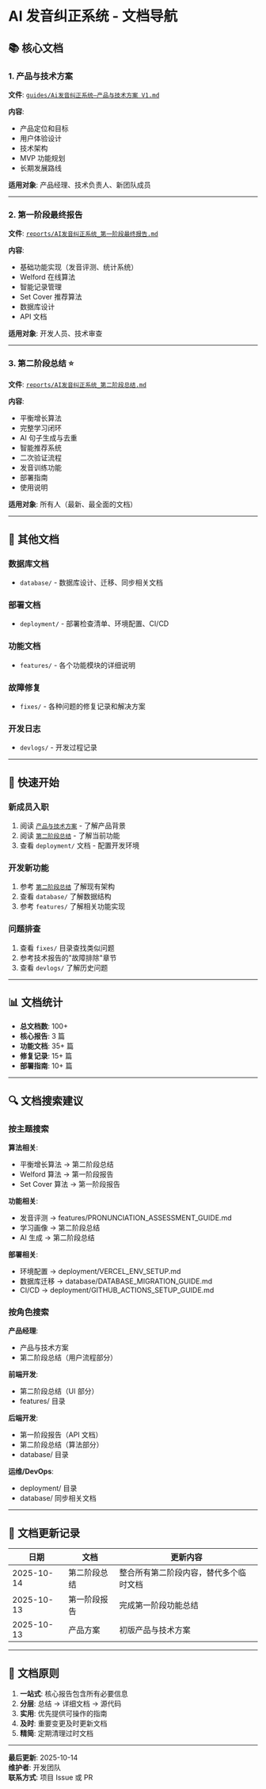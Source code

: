 # AI 发音纠正系统 - 文档导航

## 📚 核心文档

### 1. 产品与技术方案
**文件**: [`guides/Ai发音纠正系统—产品与技术方案 V1.md`](guides/Ai发音纠正系统—产品与技术方案%20V1.md)

**内容**: 
- 产品定位和目标
- 用户体验设计
- 技术架构
- MVP 功能规划
- 长期发展路线

**适用对象**: 产品经理、技术负责人、新团队成员

---

### 2. 第一阶段最终报告
**文件**: [`reports/AI发音纠正系统_第一阶段最终报告.md`](reports/AI发音纠正系统_第一阶段最终报告.md)

**内容**:
- 基础功能实现（发音评测、统计系统）
- Welford 在线算法
- 智能记录管理
- Set Cover 推荐算法
- 数据库设计
- API 文档

**适用对象**: 开发人员、技术审查

---

### 3. 第二阶段总结 ⭐
**文件**: [`reports/AI发音纠正系统_第二阶段总结.md`](reports/AI发音纠正系统_第二阶段总结.md)

**内容**:
- 平衡增长算法
- 完整学习闭环
- AI 句子生成与去重
- 智能推荐系统
- 二次验证流程
- 发音训练功能
- 部署指南
- 使用说明

**适用对象**: 所有人（最新、最全面的文档）

---

## 📂 其他文档

### 数据库文档
- `database/` - 数据库设计、迁移、同步相关文档

### 部署文档
- `deployment/` - 部署检查清单、环境配置、CI/CD

### 功能文档
- `features/` - 各个功能模块的详细说明

### 故障修复
- `fixes/` - 各种问题的修复记录和解决方案

### 开发日志
- `devlogs/` - 开发过程记录

---

## 🚀 快速开始

### 新成员入职
1. 阅读 [`产品与技术方案`](guides/Ai发音纠正系统—产品与技术方案%20V1.md) - 了解产品背景
2. 阅读 [`第二阶段总结`](reports/AI发音纠正系统_第二阶段总结.md) - 了解当前功能
3. 查看 `deployment/` 文档 - 配置开发环境

### 开发新功能
1. 参考 [`第二阶段总结`](reports/AI发音纠正系统_第二阶段总结.md) 了解现有架构
2. 查看 `database/` 了解数据结构
3. 参考 `features/` 了解相关功能实现

### 问题排查
1. 查看 `fixes/` 目录查找类似问题
2. 参考技术报告的"故障排除"章节
3. 查看 `devlogs/` 了解历史问题

---

## 📊 文档统计

- **总文档数**: 100+
- **核心报告**: 3 篇
- **功能文档**: 35+ 篇
- **修复记录**: 15+ 篇
- **部署指南**: 10+ 篇

---

## 🔍 文档搜索建议

### 按主题搜索

**算法相关**:
- 平衡增长算法 → 第二阶段总结
- Welford 算法 → 第一阶段报告
- Set Cover 算法 → 第一阶段报告

**功能相关**:
- 发音评测 → features/PRONUNCIATION_ASSESSMENT_GUIDE.md
- 学习画像 → 第二阶段总结
- AI 生成 → 第二阶段总结

**部署相关**:
- 环境配置 → deployment/VERCEL_ENV_SETUP.md
- 数据库迁移 → database/DATABASE_MIGRATION_GUIDE.md
- CI/CD → deployment/GITHUB_ACTIONS_SETUP_GUIDE.md

### 按角色搜索

**产品经理**:
- 产品与技术方案
- 第二阶段总结（用户流程部分）

**前端开发**:
- 第二阶段总结（UI 部分）
- features/ 目录

**后端开发**:
- 第一阶段报告（API 文档）
- 第二阶段总结（算法部分）
- database/ 目录

**运维/DevOps**:
- deployment/ 目录
- database/ 同步相关文档

---

## 📝 文档更新记录

| 日期 | 文档 | 更新内容 |
|------|------|---------|
| 2025-10-14 | 第二阶段总结 | 整合所有第二阶段内容，替代多个临时文档 |
| 2025-10-13 | 第一阶段报告 | 完成第一阶段功能总结 |
| 2025-10-13 | 产品方案 | 初版产品与技术方案 |

---

## 🎯 文档原则

1. **一站式**: 核心报告包含所有必要信息
2. **分层**: 总结 → 详细文档 → 源代码
3. **实用**: 优先提供可操作的指南
4. **及时**: 重要变更及时更新文档
5. **精简**: 定期清理过时文档

---

**最后更新**: 2025-10-14  
**维护者**: 开发团队  
**联系方式**: 项目 Issue 或 PR
